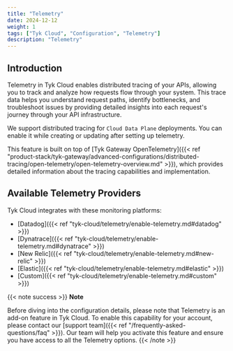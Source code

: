 ```yaml
---
title: "Telemetry"
date: 2024-12-12
weight: 1
tags: ["Tyk Cloud", "Configuration", "Telemetry"]
description: "Telemetry"
---
```


## Introduction

Telemetry in Tyk Cloud enables distributed tracing of your APIs, allowing you to track and analyze how requests flow through your system. 
This trace data helps you understand request paths, identify bottlenecks, and troubleshoot issues by providing detailed insights into each request's journey through your API infrastructure.

We support distributed tracing for `Cloud Data Plane` deployments. You can enable it while creating or updating after setting up telemetry. 

This feature is built on top of [Tyk Gateway OpenTelemetry]({{< ref "product-stack/tyk-gateway/advanced-configurations/distributed-tracing/open-telemetry/open-telemetry-overview.md" >}}), which provides detailed information about the tracing capabilities and implementation.

## Available Telemetry Providers

Tyk Cloud integrates with these monitoring platforms:

- [Datadog]({{< ref "tyk-cloud/telemetry/enable-telemetry.md#datadog" >}})
- [Dynatrace]({{< ref "tyk-cloud/telemetry/enable-telemetry.md#dynatrace" >}})
- [New Relic]({{< ref "tyk-cloud/telemetry/enable-telemetry.md#new-relic" >}})
- [Elastic]({{< ref "tyk-cloud/telemetry/enable-telemetry.md#elastic" >}})
- [Custom]({{< ref "tyk-cloud/telemetry/enable-telemetry.md#custom" >}})


{{< note success >}}
**Note**

Before diving into the configuration details, please note that Telemetry is an add-on feature in Tyk Cloud.
To enable this capability for your account, please contact our [support team]({{< ref "/frequently-asked-questions/faq" >}}).
Our team will help you activate this feature and ensure you have access to all the Telemetry options.
{{< /note >}}